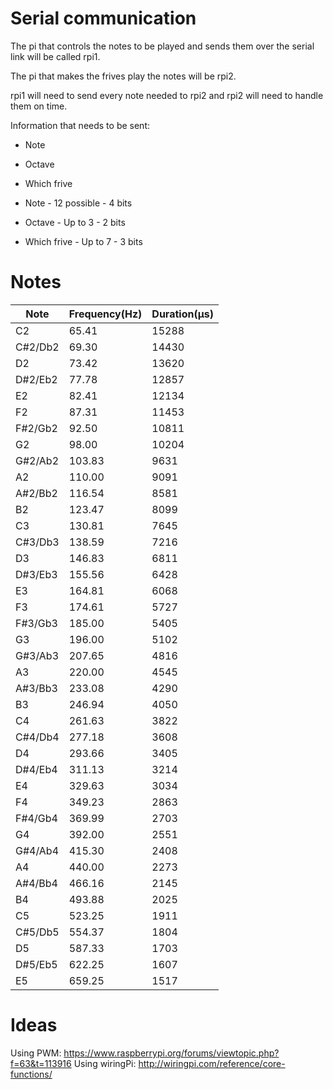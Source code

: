 # Serial communication
The pi that controls the notes to be played and sends them over the serial link will be called rpi1.

The pi that makes the frives play the notes will be rpi2.

rpi1 will need to send every note needed to rpi2 and rpi2 will need to handle them on time.

Information that needs to be sent:

* Note
* Octave
* Which frive

* Note - 12 possible - 4 bits
* Octave - Up to 3 - 2 bits
* Which frive - Up to 7 - 3 bits

# Notes
| Note | Frequency(Hz) | Duration(µs) |
|----|----|----|
| C2 | 65.41  | 15288 |
| C#2/Db2  | 69.30  | 14430 |
| D2 | 73.42  | 13620 |
| D#2/Eb2  | 77.78  | 12857 |
| E2 | 82.41  | 12134 |
| F2 | 87.31  | 11453 |
| F#2/Gb2  | 92.50  | 10811 |
| G2 | 98.00  | 10204 |
| G#2/Ab2  | 103.83  | 9631 |
| A2 | 110.00  | 9091 |
| A#2/Bb2  | 116.54  | 8581 |
| B2 | 123.47  | 8099 |
| C3 | 130.81  | 7645 |
| C#3/Db3  | 138.59  | 7216 |
| D3 | 146.83  | 6811 |
| D#3/Eb3  | 155.56  | 6428 |
| E3 | 164.81  | 6068 |
| F3 | 174.61  | 5727 |
| F#3/Gb3  | 185.00  | 5405 |
| G3 | 196.00  | 5102 |
| G#3/Ab3  | 207.65  | 4816 |
| A3 | 220.00  | 4545 |
| A#3/Bb3  | 233.08  | 4290 |
| B3 | 246.94  | 4050 |
| C4 | 261.63  | 3822 |
| C#4/Db4  | 277.18  | 3608 |
| D4 | 293.66  | 3405 |
| D#4/Eb4  | 311.13  | 3214 |
| E4 | 329.63  | 3034 |
| F4 | 349.23  | 2863 |
| F#4/Gb4  | 369.99  | 2703 |
| G4 | 392.00  | 2551 |
| G#4/Ab4  | 415.30  | 2408 |
| A4 | 440.00  | 2273 |
| A#4/Bb4  | 466.16  | 2145 |
| B4 | 493.88  | 2025 |
| C5 | 523.25  | 1911 |
| C#5/Db5  | 554.37  | 1804 |
| D5 | 587.33  | 1703 |
| D#5/Eb5  | 622.25  | 1607 |
| E5 | 659.25  | 1517 |

# Ideas
Using PWM: https://www.raspberrypi.org/forums/viewtopic.php?f=63&t=113916
Using wiringPi: http://wiringpi.com/reference/core-functions/